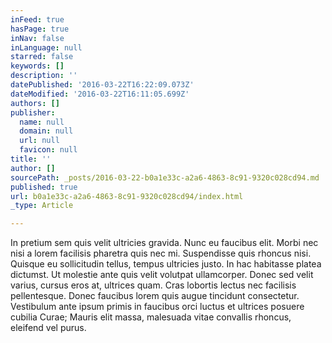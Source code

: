 ```yaml
---
inFeed: true
hasPage: true
inNav: false
inLanguage: null
starred: false
keywords: []
description: ''
datePublished: '2016-03-22T16:22:09.073Z'
dateModified: '2016-03-22T16:11:05.699Z'
authors: []
publisher:
  name: null
  domain: null
  url: null
  favicon: null
title: ''
author: []
sourcePath: _posts/2016-03-22-b0a1e33c-a2a6-4863-8c91-9320c028cd94.md
published: true
url: b0a1e33c-a2a6-4863-8c91-9320c028cd94/index.html
_type: Article

---
```

In pretium sem quis velit ultricies gravida. Nunc eu faucibus elit. Morbi nec nisi a lorem facilisis pharetra quis nec mi. Suspendisse quis rhoncus nisi. Quisque eu sollicitudin tellus, tempus ultricies justo. In hac habitasse platea dictumst. Ut molestie ante quis velit volutpat ullamcorper. Donec sed velit varius, cursus eros at, ultrices quam. Cras lobortis lectus nec facilisis pellentesque. Donec faucibus lorem quis augue tincidunt consectetur. Vestibulum ante ipsum primis in faucibus orci luctus et ultrices posuere cubilia Curae; Mauris elit massa, malesuada vitae convallis rhoncus, eleifend vel purus.